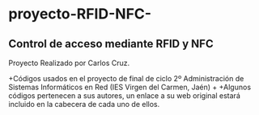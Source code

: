 # proyecto-RFID-NFC-
## Control de acceso mediante RFID y NFC ##
Proyecto Realizado por Carlos Cruz.

+Códigos usados en el proyecto de final de ciclo 2º Administración de Sistemas Informáticos en Red (IES Virgen del Carmen, Jaén)
+
+Algunos códigos pertenecen a sus autores, un enlace a su web original estará incluido en la cabecera de cada uno de ellos.
